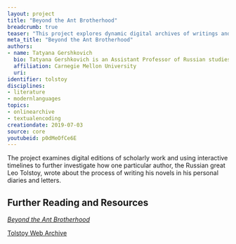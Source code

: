 ```yaml
---
layout: project
title: "Beyond the Ant Brotherhood"
breadcrumb: true
teaser: "This project explores dynamic digital archives of writings and timelines."
meta_title: "Beyond the Ant Brotherhood"
authors: 
- name: Tatyana Gershkovich
  bio: Tatyana Gershkovich is an Assistant Professor of Russian studies at Carnegie Mellon University. She has published essays on Tolstoy and Nabokov in *PMLA* and *The Journal of the History of Ideas*, and is currently completing a monograph that examines why and how these authors seek to set rules for the reception of their works. She is also the creator of *Beyond the Ant Brotherhood*, a dynamic digital archive of Tolstoy’s diaries and letters.
  affiliation: Carnegie Mellon University
  uri:
identifier: tolstoy
disciplines: 
- literature
- modernlanguages
topics:
- onlinearchive
- textualencoding
creationdate: 2019-07-03
source: core
youtubeid: p0dMeOfCe6E
---
```


The project examines digital editions of scholarly work and using interactive timelines to further investigate how one particular author, the Russian great Leo Tolstoy, wrote about the process of writing his novels in his personal diaries and letters. 

## Further Reading and Resources

[*Beyond the Ant Brotherhood*](https://colloquy.us:8443/Tolstoy/#home)

[Tolstoy Web Archive](http://tolstoy.ru/)


